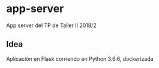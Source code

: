 # app-server
App server del TP de Taller II 2018/2

## Idea

Aplicación en Flask corriendo en Python 3.6.6, dockerizada
